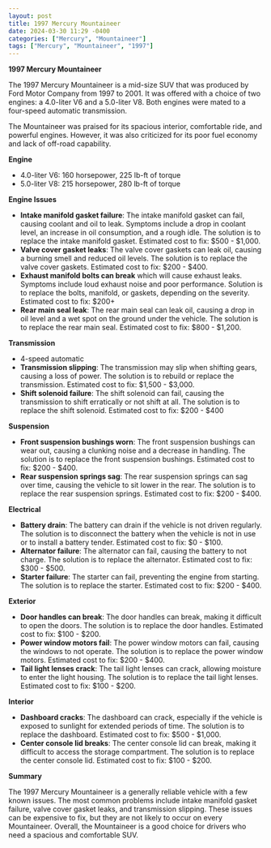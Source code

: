 ```yaml
---
layout: post
title: 1997 Mercury Mountaineer
date: 2024-03-30 11:29 -0400
categories: ["Mercury", "Mountaineer"]
tags: ["Mercury", "Mountaineer", "1997"]
---
```

**1997 Mercury Mountaineer**

The 1997 Mercury Mountaineer is a mid-size SUV that was produced by Ford Motor Company from 1997 to 2001. It was offered with a choice of two engines: a 4.0-liter V6 and a 5.0-liter V8. Both engines were mated to a four-speed automatic transmission. 

The Mountaineer was praised for its spacious interior, comfortable ride, and powerful engines. However, it was also criticized for its poor fuel economy and lack of off-road capability.

**Engine**
- 4.0-liter V6: 160 horsepower, 225 lb-ft of torque
- 5.0-liter V8: 215 horsepower, 280 lb-ft of torque

**Engine Issues**
- **Intake manifold gasket failure**: The intake manifold gasket can fail, causing coolant and oil to leak. Symptoms include a drop in coolant level, an increase in oil consumption, and a rough idle. The solution is to replace the intake manifold gasket. Estimated cost to fix: $500 - $1,000.
- **Valve cover gasket leaks**: The valve cover gaskets can leak oil, causing a burning smell and reduced oil levels. The solution is to replace the valve cover gaskets. Estimated cost to fix: $200 - $400.
- **Exhaust manifold bolts can break** which will cause exhaust leaks. Symptoms include loud exhaust noise and poor performance. Solution is to replace the bolts, manifold, or gaskets, depending on the severity. Estimated cost to fix: $200+
- **Rear main seal leak**: The rear main seal can leak oil, causing a drop in oil level and a wet spot on the ground under the vehicle. The solution is to replace the rear main seal. Estimated cost to fix: $800 - $1,200.

**Transmission**
- 4-speed automatic
- **Transmission slipping**: The transmission may slip when shifting gears, causing a loss of power. The solution is to rebuild or replace the transmission. Estimated cost to fix: $1,500 - $3,000.
- **Shift solenoid failure**: The shift solenoid can fail, causing the transmission to shift erratically or not shift at all. The solution is to replace the shift solenoid. Estimated cost to fix: $200 - $400

**Suspension**
- **Front suspension bushings worn**: The front suspension bushings can wear out, causing a clunking noise and a decrease in handling. The solution is to replace the front suspension bushings. Estimated cost to fix: $200 - $400.
- **Rear suspension springs sag**: The rear suspension springs can sag over time, causing the vehicle to sit lower in the rear. The solution is to replace the rear suspension springs. Estimated cost to fix: $200 - $400.

**Electrical**
- **Battery drain**: The battery can drain if the vehicle is not driven regularly. The solution is to disconnect the battery when the vehicle is not in use or to install a battery tender. Estimated cost to fix: $0 - $100.
- **Alternator failure**: The alternator can fail, causing the battery to not charge. The solution is to replace the alternator. Estimated cost to fix: $300 - $500.
- **Starter failure**: The starter can fail, preventing the engine from starting. The solution is to replace the starter. Estimated cost to fix: $200 - $400.

**Exterior**
- **Door handles can break**: The door handles can break, making it difficult to open the doors. The solution is to replace the door handles. Estimated cost to fix: $100 - $200.
- **Power window motors fail**: The power window motors can fail, causing the windows to not operate. The solution is to replace the power window motors. Estimated cost to fix: $200 - $400.
- **Tail light lenses crack**: The tail light lenses can crack, allowing moisture to enter the light housing. The solution is to replace the tail light lenses. Estimated cost to fix: $100 - $200.

**Interior**
- **Dashboard cracks**: The dashboard can crack, especially if the vehicle is exposed to sunlight for extended periods of time. The solution is to replace the dashboard. Estimated cost to fix: $500 - $1,000.
- **Center console lid breaks**: The center console lid can break, making it difficult to access the storage compartment. The solution is to replace the center console lid. Estimated cost to fix: $100 - $200.

**Summary**

The 1997 Mercury Mountaineer is a generally reliable vehicle with a few known issues. The most common problems include intake manifold gasket failure, valve cover gasket leaks, and transmission slipping. These issues can be expensive to fix, but they are not likely to occur on every Mountaineer. Overall, the Mountaineer is a good choice for drivers who need a spacious and comfortable SUV.
